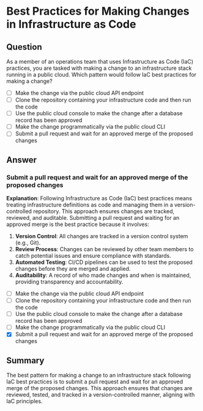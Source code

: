 # Best Practices for Making Changes in Infrastructure as Code

## Question
As a member of an operations team that uses Infrastructure as Code (IaC) practices, you are tasked with making a change to an infrastructure stack running in a public cloud.
Which pattern would follow IaC best practices for making a change?

- [ ] Make the change via the public cloud API endpoint
- [ ] Clone the repository containing your infrastructure code and then run the code
- [ ] Use the public cloud console to make the change after a database record has been approved
- [ ] Make the change programmatically via the public cloud CLI
- [ ] Submit a pull request and wait for an approved merge of the proposed changes

## Answer

### **Submit a pull request and wait for an approved merge of the proposed changes**

**Explanation**:
Following Infrastructure as Code (IaC) best practices means treating infrastructure definitions as code and managing them in a version-controlled repository. This approach ensures changes are tracked, reviewed, and auditable. Submitting a pull request and waiting for an approved merge is the best practice because it involves:

1. **Version Control**: All changes are tracked in a version control system (e.g., Git).
2. **Review Process**: Changes can be reviewed by other team members to catch potential issues and ensure compliance with standards.
3. **Automated Testing**: CI/CD pipelines can be used to test the proposed changes before they are merged and applied.
4. **Auditability**: A record of who made changes and when is maintained, providing transparency and accountability.

- [ ] Make the change via the public cloud API endpoint
- [ ] Clone the repository containing your infrastructure code and then run the code
- [ ] Use the public cloud console to make the change after a database record has been approved
- [ ] Make the change programmatically via the public cloud CLI
- [x] Submit a pull request and wait for an approved merge of the proposed changes

## Summary

The best pattern for making a change to an infrastructure stack following IaC best practices is to submit a pull request and wait for an approved merge of the proposed changes. This approach ensures that changes are reviewed, tested, and tracked in a version-controlled manner, aligning with IaC principles.
